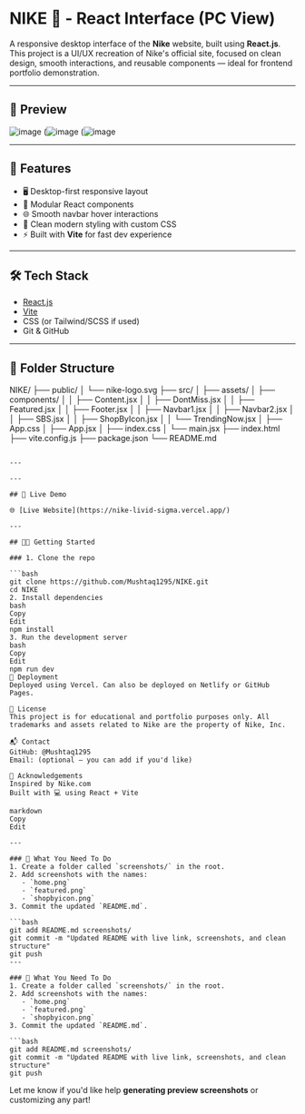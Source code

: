 

# NIKE 👟 - React Interface (PC View)

A responsive desktop interface of the **Nike** website, built using **React.js**. This project is a UI/UX recreation of Nike's official site, focused on clean design, smooth interactions, and reusable components — ideal for frontend portfolio demonstration.

---

## 📸 Preview



![image](https://github.com/user-attachments/assets/9aa8433d-28a5-4a9d-bec5-cd8fffb404f9)
(![image](https://github.com/user-attachments/assets/d1f99cc0-27cd-4a7d-a92a-29b9c62f2675)
(![image](https://github.com/user-attachments/assets/fb839cdf-4134-48fb-920c-22a2cd1799d2)


---

## 🚀 Features

- 🖥️ Desktop-first responsive layout
- 🧩 Modular React components
- 🌐 Smooth navbar hover interactions
- 🎨 Clean modern styling with custom CSS
- ⚡ Built with **Vite** for fast dev experience

---

## 🛠️ Tech Stack

- [React.js](https://reactjs.org/)
- [Vite](https://vitejs.dev/)
- CSS (or Tailwind/SCSS if used)
- Git & GitHub

---

## 📂 Folder Structure



NIKE/
├── public/
│   └── nike-logo.svg
├── src/
│   ├── assets/
│   ├── components/
│   │   ├── Content.jsx
│   │   ├── DontMiss.jsx
│   │   ├── Featured.jsx
│   │   ├── Footer.jsx
│   │   ├── Navbar1.jsx
│   │   ├── Navbar2.jsx
│   │   ├── SBS.jsx
│   │   ├── ShopByIcon.jsx
│   │   └── TrendingNow\.jsx
│   ├── App.css
│   ├── App.jsx
│   ├── index.css
│   └── main.jsx
├── index.html
├── vite.config.js
├── package.json
└── README.md

````

---

---

## 🔗 Live Demo

🌐 [Live Website](https://nike-livid-sigma.vercel.app/)

---

## 🧑‍💻 Getting Started

### 1. Clone the repo

```bash
git clone https://github.com/Mushtaq1295/NIKE.git
cd NIKE
2. Install dependencies
bash
Copy
Edit
npm install
3. Run the development server
bash
Copy
Edit
npm run dev
🚀 Deployment
Deployed using Vercel. Can also be deployed on Netlify or GitHub Pages.

📜 License
This project is for educational and portfolio purposes only. All trademarks and assets related to Nike are the property of Nike, Inc.

📬 Contact
GitHub: @Mushtaq1295
Email: (optional – you can add if you'd like)

🙌 Acknowledgements
Inspired by Nike.com
Built with 💻 using React + Vite

markdown
Copy
Edit

---

### 🔧 What You Need To Do
1. Create a folder called `screenshots/` in the root.
2. Add screenshots with the names:
   - `home.png`
   - `featured.png`
   - `shopbyicon.png`
3. Commit the updated `README.md`.

```bash
git add README.md screenshots/
git commit -m "Updated README with live link, screenshots, and clean structure"
git push
---

### 🔧 What You Need To Do
1. Create a folder called `screenshots/` in the root.
2. Add screenshots with the names:
   - `home.png`
   - `featured.png`
   - `shopbyicon.png`
3. Commit the updated `README.md`.

```bash
git add README.md screenshots/
git commit -m "Updated README with live link, screenshots, and clean structure"
git push
````

Let me know if you'd like help **generating preview screenshots** or customizing any part!
